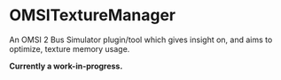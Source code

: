 # OMSITextureManager
An OMSI 2 Bus Simulator plugin/tool which gives insight on, and aims to optimize, texture memory usage.

**Currently a work-in-progress.**